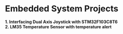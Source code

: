 <h1> Embedded System Projects </h1>

<b> 1. Interfacing Dual Axis Joystick with STM32F103C8T6 <br>
<b> 2. LM35 Temperature Sensor with temperature alert <br>

